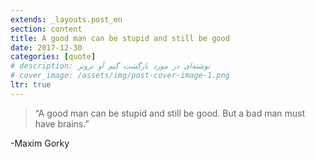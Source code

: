 ```yaml
---
extends: _layouts.post_en
section: content
title: A good man can be stupid and still be good
date: 2017-12-30
categories: [quote]
# description: نوشته‌ای در مورد بازگشت گیم آو ترونز
# cover_image: /assets/img/post-cover-image-1.png
ltr: true
---
```






>“A good man can be stupid and still be good. But a bad man must have brains.”

-Maxim Gorky


